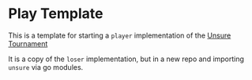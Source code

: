 # Play Template

This is a template for starting a `player` implementation of the [Unsure Tournament](https://github.com/corverroos/unsure) 

It is a copy of the `loser` implementation, but in a new repo and importing `unsure` via go modules.